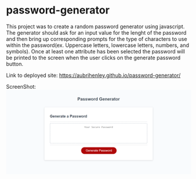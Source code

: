 # password-generator

This project was to create a random password generator using javascript. The generator should ask for an input value for the lenght of the password and then bring up corresponding prompts for the type of characters to use within the password(ex. Uppercase letters, lowercase letters, numbers, and symbols). Once at least one attribute has been selected the password will be printed to the screen when the user clicks on the generate password button.

Link to deployed site: https://aubrihenley.github.io/password-generator/

ScreenShot: ![Password Generator Screenshot](https://github.com/aubrihenley/password-generator/blob/main/password-generator-screenshot.png)